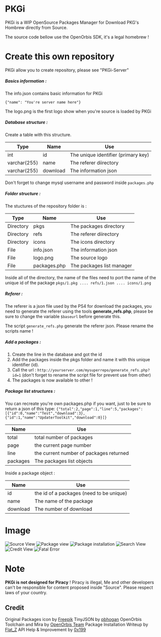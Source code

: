 # PKGi 

PKGi is a WIP OpenSource Packages Manager for Download PKG's Hombrew directly from Source.

The source code bellow use the OpenOrbis SDK, it's a legal homebrew !

# Create this own repository
PKGi allow you to create repository, please see "PKGi-Server"

<h5>Basics information :</h5>

The info.json contains basic information for PKGi

`{"name": "You're server name here"}`

The logo.png is the first logo show when you're source is loaded by PKGi 

<h5>Database structure :</h5>

Create a table with this structure.

| Type         | Name     | Use                                  |
| ------------ | -------- | ------------------------------------ |
| int          | id       | The unique identifier (primary key)  |
| varchar(255) | name     | The referer diirectory               |
| varchar(255) | download | The information json                 |

Don't forget to change mysql username and password inside `packages.php`

<h5>Folder structure :</h5>

The stuctures of the repository folder is : 

| Type            | Name          | Use                       |
| --------------- | ------------- | ------------------------- |
| Directory | pkgs          | The packages directory    |
| Directory | refs          | The referer diirectory    |
| Directory | icons         | The icons directory       |
| File      | info.json     | The information json      |
| File      | logo.png      | The source logo           |
| File      | packages.php  | The packages list manager |

Inside all of the directory, the name of the files need to port the name of the unique id of the package
` pkgs/1.pkg .... refs/1.json .... icons/1.png `

<h5>Referer :</h5>

The referer is a json file used by the PS4 for download the packages, you need to generate the referer using the tools **generate_refs.php**,
please be sure to change the variable `$baseurl` before generate this.

The script `generate_refs.php` generate the referer json.
Please rename the scripts name !

<h5>Add a packages :</h5>

1. Create the line in the database and got the id
2. Add the packages inside the pkgs folder and name it with this unique identifier (id).
3. Call the url : `http://yourserver.com/mysuperrepo/generate_refs.php?id=1` (don't forget to rename the script file for prevent use from other)
4. The packages is now available to other !

<h5>Package list structures :</h5>

You can recreate you're own packages.php if you want, just to be sure to return a json of this type:
`{"total":2,"page":1,"line":5,"packages":[{"id":0,"name":"Test","download":3},{"id":1,"name":"UpdaterToolkit","download":0}]}`

| Name        | Use                                      |
| ----------- | ---------------------------------------- |
| total       | total number of packages                 |
| page        | the current page number                  |
| line        | the current number of packages returned  |
| packages    | The packages list objects                |

Inside a package object :

| Name        | Use                                      |
| ----------- | ---------------------------------------- |
| id          | the id of a packages (need to be unique) |
| name        | The name of the package                  |
| download    | The number of download                   |

# Image

![Source View](https://i.ibb.co/rpxBqW6/WIN-20201111-14-15-24-Pro.jpg)
![Package view](https://i.ibb.co/WFdG2C7/WIN-20201111-14-15-36-Pro.jpg)
![Package installation](https://i.ibb.co/BNQGPHC/WIN-20201111-14-15-40-Pro.jpg)
![Search View](https://i.ibb.co/YBxBJ8R/WIN-20201111-14-15-51-Pro.jpg)
![Credit View](https://i.ibb.co/TMXdG5q/WIN-20201111-14-15-31-Pro.jpg)
![Fatal Error](https://i.ibb.co/vY7xLJh/WIN-20201111-14-10-52-Pro.jpg)

# Note

**PKGi is not designed for Piracy** ! Piracy is illegal, Me and other developers can't be responsible for content proposed inside "Source". Please respect laws of your country.

## Credit

Original Packages icon by [Freepik](https://www.flaticon.com/free-icon/open_2936983?term=package&page=1&position=31)
TinyJSON by [pbhogan](https://github.com/pbhogan/TinyJSON)
OpenOrbis Toolchain and Mira by [OpenOrbis Team](https://github.com/OpenOrbis/)
Package Installation Writeup by [Flat_Z](https://twitter.com/flat_z)
API Help & Improvement by [0x199](https://twitter.com/0x199)